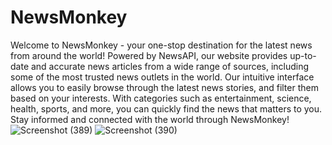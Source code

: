 # NewsMonkey
Welcome to NewsMonkey - your one-stop destination for the latest news from around the world! Powered by NewsAPI, our website provides up-to-date and accurate news articles from a wide range of sources, including some of the most trusted news outlets in the world. Our intuitive interface allows you to easily browse through the latest news stories, and filter them based on your interests. With categories such as entertainment, science, health, sports, and more, you can quickly find the news that matters to you. Stay informed and connected with the world through NewsMonkey!
![Screenshot (389)](https://user-images.githubusercontent.com/96051511/229408439-31b56ffd-63e4-4d4c-b58f-6cc1c377895a.png)
![Screenshot (390)](https://user-images.githubusercontent.com/96051511/229408415-f1e32730-d6d8-4ec9-9d7c-16b6f20fb8bf.png)
